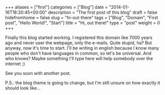 +++
aliases      = ["first"]
categories   = ["Blog"]
date         = "2014-01-16T18:20:45+00:00"
description  = "The first post of this blog"
draft        = false
hidefromhome = false
slug         = "hi-out-there"
tags         = ["Blog", "Domain", "First post", "Hello World!", "Start"]
title        = "Hi, out there!"
type         = "post"
weight       = 0
+++

Finally this blog started working. I registered this domain like 7000 years ago
and never user the webpage, only the e-mails. Quite stupid, ha? But anyway, now
it's time to start. I'll be writing in english because I know many people who
don't have languages in common, so let's be universal. And who knows? Maybe
something I'll type here will help somebody over the internet ;)

See you soon with another post.

P.S.: the blog theme is going to change, but I'm still unsure on how exactly it
should look like...
